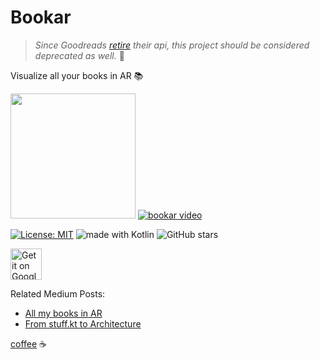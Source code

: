 # Bookar
> *Since Goodreads [retire](https://www.goodreads.com/api) their api, this project should be considered deprecated as well.* 🛑

Visualize all your books in AR 📚 

<img src="https://miro.medium.com/v2/resize:fit:722/format:webp/1*DBrwC_dODLOc_-6rFFZlZw.png" height="200"> [![bookar video](https://img.youtube.com/vi/gv1W917k4Rs/0.jpg)](https://www.youtube.com/watch?v=gv1W917k4Rs)

[![License: MIT](https://img.shields.io/badge/License-MIT-yellow.svg)](https://opensource.org/licenses/MIT)
<img src="https://img.shields.io/badge/made%20with-kotlin-blue.svg" alt="made with Kotlin">
![GitHub stars](https://img.shields.io/github/stars/intmainreturn00/Bookar.svg?style=social)


<a href="https://play.google.com/store/apps/details?id=com.intmainreturn00.bookar" target="_blank"> <img src="https://play.google.com/intl/en_us/badges/images/generic/en-play-badge.png" alt="Get it on Google Play" height="50"/></a>

Related Medium Posts:

* [All my books in AR](https://medium.com/@intmainreturn00/all-my-books-in-ar-c4d740a3ecbb)
* [From stuff.kt to Architecture](https://medium.com/@intmainreturn00/from-stuff-kt-to-architecture-905426799dae)

[coffee](http://ko-fi.com/intmainreturn00) ☕️
